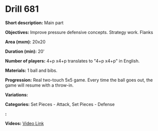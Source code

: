 # Drill 681

**Short description:**
Main part

**Objectives:**
Improve pressure defensive concepts. Strategy work. Flanks

**Area (mxm):**
20x20

**Duration (min):**
20'

**Number of players:**
4+p x4+p translates to "4+p x4+p" in English.

**Materials:**
1 ball and bibs.

**Progression:**
Real two-touch 5x5 game. Every time the ball goes out, the game will resume with a throw-in.

**Variations:**


**Categories:**
Set Pieces - Attack, Set Pieces - Defense

**:**


**Videos:**
[Video Link](https://www.youtube.com/embed/sJbSY8wBGhE)

